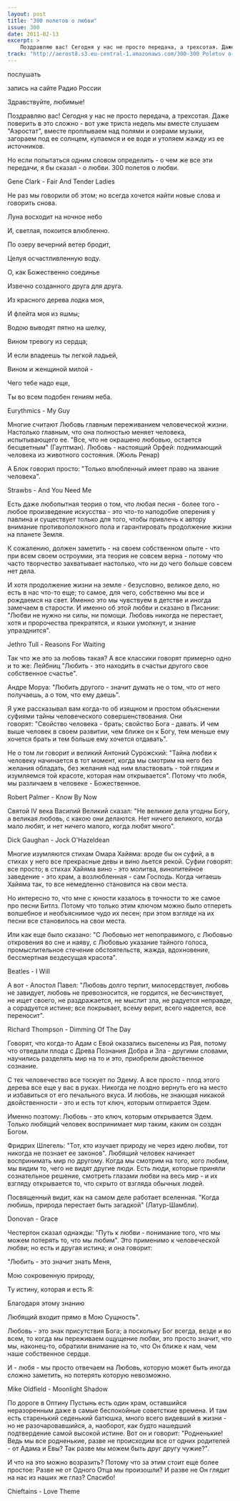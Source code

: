 ```yaml
---
layout: post
title: "300 полетов о любви"
issue: 300
date: 2011-02-13
excerpt: >
    Поздравляю вас! Сегодня у нас не просто передача, а трехсотая. Даже поверить в это сложно - вот уже триста недель мы вместе слушаем "Аэростат", вместе проплываем над полями и озерами музыки, загораем под ее солнцем, купаемся и ее воде и утоляем жажду из ее источников.
track: "http://aerost8.s3.eu-central-1.amazonaws.com/300-300 Poletov o Ljubvi.mp3"
---
```


послушать

запись на сайте Радио России

Здравствуйте, любимые!

Поздравляю вас! Сегодня у нас не просто передача, а трехсотая. Даже поверить в это сложно - вот уже триста недель мы вместе слушаем "Аэростат", вместе проплываем над полями и озерами музыки, загораем под ее солнцем, купаемся и ее воде и утоляем жажду из ее источников.

Но если попытаться одним словом определить - о чем же все эти передачи, я бы сказал - о любви. 300 полетов о любви.

Gene Clark - Fair And Tender Ladies

Не раз мы говорили об этом; но всегда хочется найти новые слова и говорить снова.

Луна восходит на ночное небо

И, светлая, покоится влюбленно.

По озеру вечерний ветер бродит,

Целуя осчастливленную воду.

О, как Божественно соединье

Извечно созданного друга для друга.

Из красного дерева лодка моя,

И флейта моя из яшмы;

Водою выводят пятно на шелку,

Вином тревогу из сердца;

И если владеешь ты легкой ладьей,

Вином и женщиной милой -

Чего тебе надо еще,

Ты во всем подобен гениям неба.

Eurythmics - My Guy

Многие считают Любовь главным переживанием человеческой жизни. Настолько главным, что она полностью меняет человека, испытывающего ее. "Все, что не окрашено любовью, остается бесцветным" (Гауптман). Любовь - настоящий Орфей: поднимающий человека из животного состояния. (Жюль Ренар)

А Блок говорил просто: "Только влюбленный имеет право на звание человека".

Strawbs - And You Need Me

Есть даже любопытная теория о том, что любая песня - более того - любое произведение искусства - это что-то наподобие оперения у павлина и существует только для того, чтобы привлечь к автору внимание противоположного пола и гарантировать продолжение жизни на планете Земля.

К сожалению, должен заметить - на своем собственном опыте - что при всем своем остроумии, эта теория не совсем верна - потому что часто творчество захватывает настолько, что ни до чего больше совсем нет дела.

И хотя продолжение жизни на земле - безусловно, великое дело, но есть в нас что-то еще; то самое, для чего, собственно мы все и рождаемся на свет. Именно это мы чувствуем в детстве и иногда замечаем в старости. И именно об этой любви и сказано в Писании: "Любви не нужно ни силы, ни помощи. Любовь никогда не перестает, хотя и пророчества прекратятся, и языки умолкнут, и знание упразднится".

Jethro Tull - Reasons For Waiting

Так что же это за любовь такая? А все классики говорят примерно одно и то же: Лейбниц "Любить - это находить в счастьи другого свое собственное счастье".

Андре Моруа: "Любить другого - значит думать не о том, что от него получаешь, а о том, что ему даешь".

Я уже рассказывал вам когда-то об изящном и простом объяснении суфиями тайны человеческого совершенствования. Они говорят: "Свойство человека - брать; свойство Бога - давать. И чем выше человек в своем развитии, чем ближе он к Богу, тем меньше ему хочется брать и тем больше ему хочется отдавать".

Не о том ли говорит и великий Антоний Сурожский: "Тайна любви к человеку начинается в тот момент, когда мы смотрим на него без желания обладать, без желания над ним властвовать - той глядим и изумляемся той красоте, которая нам открывается". Потому что любя, мы различаем в человеке - Божественное.

Robert Palmer - Know By Now

Святой IV века Василий Великий сказал: "Не великие дела угодны Богу, а великая любовь, с какою они делаются. Нет ничего великого, когда мало любят, и нет ничего малого, когда любят много".

Dick Gaughan - Jock O'Hazeldean

Многие изумляются стихам Омара Хайяма: вроде бы он суфий, а в стихах у него все прекрасные девы и вино льется рекой. Суфии говорят: все просто; в стихах Хайяма вино - это молитва, винопитейное заведение - это храм, а возлюбленная - сам Господь. Когда читаешь Хайяма так, то все немедленно становится на свои места.

Но интересно то, что мне с юности казалось в точности то же самое про песни Битлз. Потому что только этим ключом можно было отпереть волшебное и необъяснимое чудо их песен; при этом взгляде на их песни все становилось на свои места.

Или как еще было сказано: "C Любовью нет непоправимого, с Любовью откровения во сне и наяву, с Любовью указание тайного голоса, промыслительное стечение обстоятельств, жажда, вдохновение, бессмертная вездесущая красота".

Beatles - I Will

А вот - Апостол Павел: "Любовь долго терпит, милосердствует, любовь не завидует, любовь не превозносится, не гордится, не бесчинствует, не ищет своего, не раздражается, не мыслит зла, не радуется неправде, а сорадуется истине; все покрывает, всему верит, всего надеется, все переносит".

Richard Thompson - Dimming Of The Day

Говорят, что когда-то Адам с Евой оказались выселены из Рая, потому что отведали плода с Древа Познания Добра и Зла - другими словами, научились разделять мир на то и это, приобрели двойственное сознание.

С тех человечество все тоскует по Эдему. А все просто - плод этого дерева все еще у вас в руках. Никогда не поздно вернуть его на место и избавиться от его печального вкуса. И любовь, не знающая никакой двойственности - это и есть тот ключ, которым отпирается Эдем.

Именно поэтому: Любовь - это ключ, которым открывается Эдем. Только любящий человек воспринимает мир таким, каким он создан Богом.

Фридрих Шлегель: "Тот, кто изучает природу не через идею любви, тот никогда не познает ее законов". Любящий человек начинает воспринимать мир по другому. Когда мы смотрим на того, кого любим, мы видим то, чего не видят другие люди. Есть люди, которые приняли сознательное решение, смотреть глазами любви на весь мир - и их взгляду открывается то, что скрыто от взгляда обычных людей.

Посвященный видит, как на самом деле работает вселенная. "Когда любишь, природа перестает быть загадкой" (Латур-Шамбли).

Donovan - Grace

Честертон сказал однажды: "Путь к любви - понимание того, что мы можем потерять то, что мы любим". Это применимо к человеческой любви; но есть и другая истина; и она говорит:

"Любить - это значит знать Меня,

Мою сокровенную природу,

Ту истину, которая и есть Я:

Благодаря этому знанию

Любящий входит прямо в Мою Сущность".

Любовь - это знак присутствия Бога; а поскольку Бог всегда, везде и во всем, то когда мы переживаем ощущение любви, это просто значит, что мы, наконец-то, обратили внимание на то, что Он ближе к нам, чем наше собственное сердце.

И - любя - мы просто отвечаем на Любовь, которую может быть иногда сложно заметить, но потерять которую невозможно.

Mike Oldfield - Moonlight Shadow

По дороге в Оптину Пустынь есть один храм, оставшийся неразоренным даже в самые беспокойные советсткие времена. И там есть старенький седенький батюшка, много всего видевший в жизни - но не разочаровавшийся, а, наоборот, как будто нашедший подтвердение самой высокой истине. Вот он и говорит: "Родненькие! Ведь мы все родненькие, разве не происходим все от одних родителей - от Адама и Евы? Так разве мы можем быть друг другу чужие?".

И что на это можно возразить? Потому что за этим стоит еще более простое: Разве не от Одного Отца мы произошли? И разве не Он глядит на нас из наших же глаз? Спасибо!

Chieftains - Love Theme
